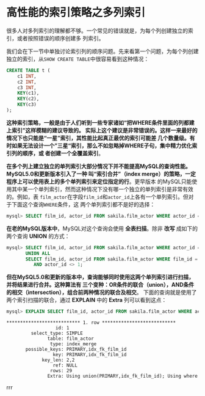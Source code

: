 高性能的索引策略之多列索引
================================================================================
很多人对多列索引的理解都不够。一个常见的错误就是，为每个列创建独立的索引，或者按照错误的顺序创建多
列索引。

我们会在下一节中单独讨论索引列的顺序问题。先来看第一个问题，为每个列创建独立的索引，从`SHOW CREATE
TABLE`中很容易看到这种情况：
```sql
CREATE TABLE t (
    c1 INT,
    c2 INT,
    c3 INT,
    KEY(c1),
    KEY(c2),
    KEY(c3)
);
```
**这种索引策略，一般是由于人们听到一些专家诸如“把WHERE条件里面的列都建上索引”这样模糊的建议导致的。
实际上这个建议是非常错误的。这样一来最好的情况下也只能是“一星”索引，其性能比起真正最优的索引可能差
几个数量级。有时如果无法设计一个”三星“索引，那么不如忽略掉WHERE子句，集中精力优化索引列的顺序，或
者创建一个全覆盖索引**。

**在多个列上建立独立的单列索引大部分情况下并不能提高MySQL的查询性能。MySQL5.0和更新版本引入了一种
叫“索引合并”（index merge）的策略，一定程序上可以使用表上的多个单列索引来定位指定的行**。更早版本
的MySQL只能使用其中某一个单列索引，然而这种情况下没有哪一个独立的单列索引是非常有效的。例如，表
`film_actor`在字段`film_id`和`actor_id`上各有一个单列索引。但对于下面这个查询`WHERE`条件，这
两个单列索引都不是好的选择：
```sql
mysql> SELECT film_id, actor_id FROM sakila.film_actor WHERE actor_id = 1 OR film_id = 1;
```
**在老的MySQL版本中**，MySQL对这个查询会使用 **全表扫描**。除非 **改写** 成如下的两个查询
**UNION** 的方式：
```sql
mysql> SELECT film_id, actor_id FROM sakila.film_actor WHERE actor_id = 1
       UNION ALL
       SELECT film_id, actor_id FROM sakila.film_actor WHERE film_id = 1
          AND actor_id <> 1;
```
**但在MySQL5.0和更新的版本中，查询能够同时使用这两个单列索引进行扫描，并将结果进行合并。这种算法有
三个变种：OR条件的联合（union），AND条件的相交（intersection），组合前两种情况的联合及相交**。
下面的查询就是使用了两个索引扫描的联合，通过 **EXPLAIN** 中的 **Extra** 列可以看到这点：
```sql
mysql> EXPLAIN SELECT film_id, actor_id FROM sakila.film_actor WHERE actor_id = 1 OR film_id = 1 \G
```
```
*************************** 1. row ***************************
                  id: 1
         select_type: SIMPLE
               table: film_actor
                type: index_merge
       possible_keys: PRIMARY,idx_fk_film_id
                 key: PRIMARY,idx_fk_film_id
             key_len: 2,2
                 ref: NULL
                rows: 29
               Extra: Using union(PRIMARY,idx_fk_film_id); Using where 
```









































rrr
